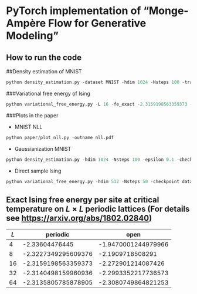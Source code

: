 # PyTorch implementation of “Monge-Ampère Flow for Generative Modeling”


## How to run the code 

##Density estimation of MNIST
```python
python density_estimation.py -dataset MNIST -hdim 1024 -Nsteps 100 -train -cuda 7
```

###Variational free energy of Ising
```python 
python variational_free_energy.py -L 16 -fe_exact -2.3159198563359373 -train -cuda 7 -hdim 512 -Nsteps 50 -Batchsize 64 -symmetrize
```

###Plots in the paper

- MNIST NLL

```python 
python paper/plot_nll.py -outname nll.pdf 
```

- Gaussianization MNIST

```python
python density_estimation.py -hdim 1024 -Nsteps 100 -epsilon 0.1 -checkpoint data/learn_mnist/Simple_MLP_hdim1024_Batchsize100_lr0.001_Nsteps100_epsilon0.1/epoch-1.chkp -show 
```

- Direct sample Ising
```python
python variational_free_energy.py -hdim 512 -Nsteps 50 -checkpoint data/learn_ot/ising_L16_d2_T2.269185314213022_symmetrize_Simple_MLP_hdim512_Batchsize64_lr0.001_delta0.0_Nsteps50_epsilon0.1/epoch-1.chkp -show  -L 16  -symmetrize 
```

## Exact Ising free energy per site at critical temperature on $L\times L$ periodic lattices (For details see https://arxiv.org/abs/1802.02840)

| $L$  | periodic            |  open               |
| --   | ------------------  | ------------------  |
| 4    | -2.33604476445      | -1.9470001244979966 |
| 8    | -2.3227349295609376 | -2.1909718508291    |
| 16   | -2.3159198563359373 | -2.272901214087426  |
| 32   | -2.3140498159960936 | -2.2993352217736573 |
| 64   |  -2.3135805785878905| -2.3080749864821253 |
